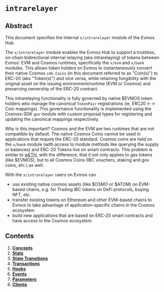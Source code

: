 <!--
order: 0
title: "Intrarelayer Overview"
parent:
  title: "intrarelayer"
-->

# `intrarelayer`

## Abstract

This document specifies the internal `x/intrarelayer` module of the Evmos Hub.

The `x/intrarelayer` module enables the Evmos Hub to support a trustless, on-chain bidirectional internal relaying (aka intrarelaying) of tokens between Evmos' EVM and Cosmos runtimes, specifically the `x/evm` and `x/bank` modules. This allows token holders on Evmos to instantaneously convert their native Cosmos `sdk.Coins` (in this document referred to as "Coin(s)") to ERC-20 (aka "Token(s)") and vice versa, while retaining fungibility with the original asset on the issuing environment/runtime (EVM or Cosmos) and preserving ownership of the ERC-20 contract.

This intrarelaying functionality is fully governed by native $EVMOS token holders who manage the canonical `TokenPair` registrations (ie, ERC20 ←→ Coin mappings). This governance functionality is implemented using the Cosmos-SDK `gov` module with custom proposal types for registering and updating the canonical mappings respectively.

Why is this important? Cosmos and the EVM are two runtimes that are not compatible by default. The native Cosmos Coins cannot be used in applications that require the ERC-20 standard. Cosmos coins are held on the `x/bank` module (with access to module methods like querying the supply or balances) and ERC-20 Tokens live on smart contracts. This problem is similar to [wETH](https://weth.io/), with the difference,  that it not only applies to gas tokens (like $EVMOS), but to all Cosmos Coins (IBC vouchers, staking and gov coins, etc.) as well.

With the `x/intrarelayer` users on Evmos can

- use existing native cosmos assets (like $OSMO or $ATOM) on EVM-based chains, e.g. for Trading IBC tokens on DeFi protocols, buying NFT, etc.
- transfer existing tokens on Ethereum and other EVM-based chains to Evmos to take advantage of application-specific chains in the Cosmos ecosystem
- build new applications that are based on ERC-20 smart contracts and have access to the Cosmos ecosystem.

## Contents

1. **[Concepts](01_concepts.md)**
2. **[State](02_state.md)**
3. **[State Transitions](03_state_transitions.md)**
4. **[Transactions](04_transactions.md)**
5. **[Hooks](05_hooks.md)**
6. **[Events](06_events.md)**
7. **[Parameters](07_params.md)**
8. **[Clients](08_clients.md)**
